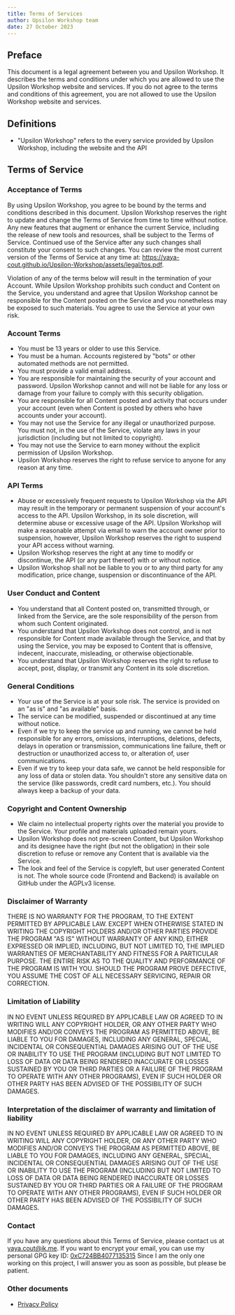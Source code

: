 ```yaml
---
title: Terms of Services
author: Upsilon Workshop team
date: 27 October 2023
---
```


## Preface

This document is a legal agreement between you and Upsilon Workshop. It
describes the terms and conditions under which you are allowed to use the
Upsilon Workshop website and services. If you do not agree to the terms and
conditions of this agreement, you are not allowed to use the Upsilon Workshop
website and services.

## Definitions

- "Upsilon Workshop" refers to the every service provided by Upsilon Workshop,
  including the website and the API

## Terms of Service

### Acceptance of Terms

By using Upsilon Workshop, you agree to be bound by the terms and conditions
described in this document. Upsilon Workshop reserves the right to update and
change the Terms of Service from time to time without notice. Any new features
that augment or enhance the current Service, including the release of new tools
and resources, shall be subject to the Terms of Service. Continued use of the
Service after any such changes shall constitute your consent to such changes.
You can review the most current version of the Terms of Service at any time at:
https://yaya-cout.github.io/Upsilon-Workshop/assets/legal/tos.pdf.

Violation of any of the terms below will result in the termination of your
Account. While Upsilon Workshop prohibits such conduct and Content on the
Service, you understand and agree that Upsilon Workshop cannot be responsible
for the Content posted on the Service and you nonetheless may be exposed to
such materials. You agree to use the Service at your own risk.

### Account Terms

- You must be 13 years or older to use this Service.
- You must be a human. Accounts registered by "bots" or other automated methods
  are not permitted.
- You must provide a valid email address.
- You are responsible for maintaining the security of your account and password.
  Upsilon Workshop cannot and will not be liable for any loss or damage from
  your failure to comply with this security obligation.
- You are responsible for all Content posted and activity that occurs under your
  account (even when Content is posted by others who have accounts under your
  account).
- You may not use the Service for any illegal or unauthorized purpose. You must
  not, in the use of the Service, violate any laws in your jurisdiction
  (including but not limited to copyright).
- You may not use the Service to earn money without the explicit permission of
  Upsilon Workshop.
- Upsilon Workshop reserves the right to refuse service to anyone for any
  reason at any time.

### API Terms

- Abuse or excessively frequent requests to Upsilon Workshop via the API may
  result in the temporary or permanent suspension of your account's access to
  the API. Upsilon Workshop, in its sole discretion, will determine abuse or
  excessive usage of the API. Upsilon Workshop will make a reasonable attempt
  via email to warn the account owner prior to suspension, however, Upsilon
  Workshop reserves the right to suspend your API access without warning.
- Upsilon Workshop reserves the right at any time to modify or discontinue, the
  API (or any part thereof) with or without notice.
- Upsilon Workshop shall not be liable to you or to any third party for any
  modification, price change, suspension or discontinuance of the API.

### User Conduct and Content

- You understand that all Content posted on, transmitted through, or linked from
  the Service, are the sole responsibility of the person from whom such Content
  originated.
- You understand that Upsilon Workshop does not control, and is not responsible
  for Content made available through the Service, and that by using the Service,
  you may be exposed to Content that is offensive, indecent, inaccurate,
  misleading, or otherwise objectionable.
- You understand that Upsilon Workshop reserves the right to refuse to accept,
  post, display, or transmit any Content in its sole discretion.

### General Conditions

- Your use of the Service is at your sole risk. The service is provided on an
  "as is" and "as available" basis.
- The service can be modified, suspended or discontinued at any time without
  notice.
- Even if we try to keep the service up and running, we cannot be held
  responsible for any errors, omissions, interruptions, deletions, defects,
  delays in operation or transmission, communications line failure, theft or
  destruction or unauthorized access to, or alteration of, user communications.
- Even if we try to keep your data safe, we cannot be held responsible for any
  loss of data or stolen data. You shouldn't store any sensitive data on the
  service (like passwords, credit card numbers, etc.). You should always keep a
  backup of your data.

### Copyright and Content Ownership

- We claim no intellectual property rights over the material you provide to the
  Service. Your profile and materials uploaded remain yours.
- Upsilon Workshop does not pre-screen Content, but Upsilon Workshop and its
  designee have the right (but not the obligation) in their sole discretion to
  refuse or remove any Content that is available via the Service.
- The look and feel of the Service is copyleft, but user generated Content is
  not. The whole source code (Frontend and Backend) is available on GitHub under
  the AGPLv3 license.

### Disclaimer of Warranty

THERE IS NO WARRANTY FOR THE PROGRAM, TO THE EXTENT PERMITTED BY APPLICABLE
LAW. EXCEPT WHEN OTHERWISE STATED IN WRITING THE COPYRIGHT HOLDERS AND/OR OTHER
PARTIES PROVIDE THE PROGRAM "AS IS" WITHOUT WARRANTY OF ANY KIND, EITHER
EXPRESSED OR IMPLIED, INCLUDING, BUT NOT LIMITED TO, THE IMPLIED WARRANTIES
OF MERCHANTABILITY AND FITNESS FOR A PARTICULAR PURPOSE. THE ENTIRE RISK AS
TO THE QUALITY AND PERFORMANCE OF THE PROGRAM IS WITH YOU. SHOULD THE PROGRAM
PROVE DEFECTIVE, YOU ASSUME THE COST OF ALL NECESSARY SERVICING, REPAIR OR
CORRECTION.

### Limitation of Liability

IN NO EVENT UNLESS REQUIRED BY APPLICABLE LAW OR AGREED TO IN WRITING WILL
ANY COPYRIGHT HOLDER, OR ANY OTHER PARTY WHO MODIFIES AND/OR CONVEYS THE
PROGRAM AS PERMITTED ABOVE, BE LIABLE TO YOU FOR DAMAGES, INCLUDING ANY
GENERAL, SPECIAL, INCIDENTAL OR CONSEQUENTIAL DAMAGES ARISING OUT OF THE
USE OR INABILITY TO USE THE PROGRAM (INCLUDING BUT NOT LIMITED TO LOSS OF
DATA OR DATA BEING RENDERED INACCURATE OR LOSSES SUSTAINED BY YOU OR THIRD
PARTIES OR A FAILURE OF THE PROGRAM TO OPERATE WITH ANY OTHER PROGRAMS),
EVEN IF SUCH HOLDER OR OTHER PARTY HAS BEEN ADVISED OF THE POSSIBILITY OF
SUCH DAMAGES.

### Interpretation of the disclaimer of warranty and limitation of liability

IN NO EVENT UNLESS REQUIRED BY APPLICABLE LAW OR AGREED TO IN WRITING WILL
ANY COPYRIGHT HOLDER, OR ANY OTHER PARTY WHO MODIFIES AND/OR CONVEYS THE
PROGRAM AS PERMITTED ABOVE, BE LIABLE TO YOU FOR DAMAGES, INCLUDING ANY
GENERAL, SPECIAL, INCIDENTAL OR CONSEQUENTIAL DAMAGES ARISING OUT OF THE
USE OR INABILITY TO USE THE PROGRAM (INCLUDING BUT NOT LIMITED TO LOSS OF
DATA OR DATA BEING RENDERED INACCURATE OR LOSSES SUSTAINED BY YOU OR THIRD
PARTIES OR A FAILURE OF THE PROGRAM TO OPERATE WITH ANY OTHER PROGRAMS),
EVEN IF SUCH HOLDER OR OTHER PARTY HAS BEEN ADVISED OF THE POSSIBILITY OF
SUCH DAMAGES.

### Contact

If you have any questions about this Terms of Service, please contact us at
[yaya.cout@ik.me](mailto:yaya.cout@ik.me). If you want to encrypt your email,
you can use my personal GPG key ID: [0xC724BB4077135315](https://keys.openpgp.org/vks/v1/by-fingerprint/76D749FDC7E3EFAF84976AC5C724BB4077135315)
Since I am the only one working on this project, I will answer you as soon as
possible, but please be patient.

### Other documents

- [Privacy Policy](https://yaya-cout.github.io/Upsilon-Workshop/assets/legal/privacy.pdf)
